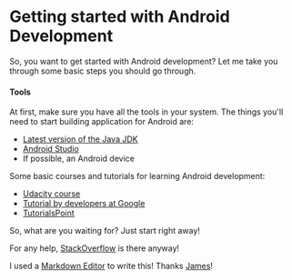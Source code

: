 # Getting started with Android Development

So, you want to get started with Android development? Let me take you through some basic steps you should go through.

#### Tools
At first, make sure you have all the tools in your system. The things you'll need to start building application for Android are:
* [Latest version of the Java JDK](http://www.oracle.com/technetwork/java/javase/downloads/index.html)
* [Android Studio](http://developer.android.com/sdk/index.html)
* If possible, an Android device

Some basic courses and tutorials for learning Android development:
* [Udacity course](https://www.udacity.com/course/developing-android-apps--ud853)
* [Tutorial by developers at Google](http://developer.android.com/training/index.html)
* [TutorialsPoint](http://www.tutorialspoint.com/android/)

So, what are you waiting for? Just start right away!

For any help, [StackOverflow](stackoverflow.com) is there anyway!

I used a [Markdown Editor](https://github.com/jbt/markdown-editor) to write this! Thanks [James](https://github.com/jbt)!
